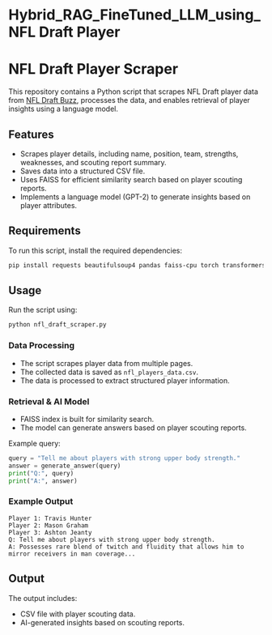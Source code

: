 # Hybrid_RAG_FineTuned_LLM_using_NFL Draft Player 

# NFL Draft Player Scraper

This repository contains a Python script that scrapes NFL Draft player data from [NFL Draft Buzz](https://www.nfldraftbuzz.com), processes the data, and enables retrieval of player insights using a language model.

## Features
- Scrapes player details, including name, position, team, strengths, weaknesses, and scouting report summary.
- Saves data into a structured CSV file.
- Uses FAISS for efficient similarity search based on player scouting reports.
- Implements a language model (GPT-2) to generate insights based on player attributes.

## Requirements
To run this script, install the required dependencies:

```sh
pip install requests beautifulsoup4 pandas faiss-cpu torch transformers sentence-transformers datasets
```

## Usage
Run the script using:

```sh
python nfl_draft_scraper.py
```

### Data Processing
- The script scrapes player data from multiple pages.
- The collected data is saved as `nfl_players_data.csv`.
- The data is processed to extract structured player information.

### Retrieval & AI Model
- FAISS index is built for similarity search.
- The model can generate answers based on player scouting reports.

Example query:
```python
query = "Tell me about players with strong upper body strength."
answer = generate_answer(query)
print("Q:", query)
print("A:", answer)
```

### Example Output
```
Player 1: Travis Hunter
Player 2: Mason Graham
Player 3: Ashton Jeanty
Q: Tell me about players with strong upper body strength.
A: Possesses rare blend of twitch and fluidity that allows him to mirror receivers in man coverage... 
```

## Output
The output includes:
- CSV file with player scouting data.
- AI-generated insights based on scouting reports.




